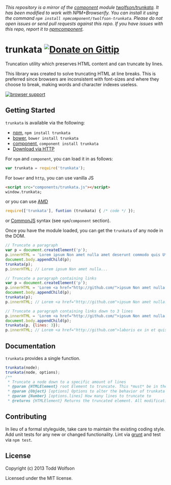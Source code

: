 *This repository is a mirror of the [component](http://component.io) module [twolfson/trunkata](http://github.com/twolfson/trunkata). It has been modified to work with NPM+Browserify. You can install it using the command `npm install npmcomponent/twolfson-trunkata`. Please do not open issues or send pull requests against this repo. If you have issues with this repo, report it to [npmcomponent](https://github.com/airportyh/npmcomponent).*
# trunkata [![Donate on Gittip](http://badgr.co/gittip/twolfson.png)](https://www.gittip.com/twolfson/)

Truncation utility which preserves HTML content and can truncate by lines.

This library was created to solve truncating HTML at line breaks. This is preferred since browsers are inconsistent with font-sizes and where they choose to break, making words and character indexes useless.

[![browser support](https://ci.testling.com/twolfson/trunkata.png)](https://ci.testling.com/twolfson/trunkata)

## Getting Started
`trunkata` is available via the following:

- [npm][npm], `npm install trunkata`
- [bower][bower], `bower install trunkata`
- [component][component], `component install trunkata`
- [Download via HTTP][download]

[npm]: http://npmjs.org/
[bower]: http://bower.io/
[component]: http://component.io/
[download]: https://raw.github.com/twolfson/trunkata/master/dist/trunkata.js

For `npm` and `component`, you can load it in as follows:
```javascript
var trunkata = require('trunkata');
```

For `bower` and `http`, you can use vanilla JS
```html
<script src="components/trunkata.js"></script>
window.trunkata;
```

or you can use [AMD][amd]

[amd]: http://wiki.commonjs.org/wiki/Modules/AsynchronousDefinition

```js
require(['trunkata'], funtion (trunkata) { /* code */ });
```

or [CommonJS][commonjs] syntax (see `npm`/`component` section).

[commonjs]: http://wiki.commonjs.org/wiki/Modules/1.0

Once you have the module loaded, you can get the `trunkata` of any node in the DOM.

```javascript
// Truncate a paragraph
var p = document.createElement('p');
p.innerHTML = 'Lorem ipsum Non amet nulla amet deserunt commodo quis Ut cillum occaecat aliqua eu laboris ex in et quis laboris proident dolor pariatur aute ullamco laboris adipisicing reprehenderit sed non enim occaecat dolor aute id non quis dolor consequat velit exercitation mollit nostrud sint sunt occaecat sunt elit tempor ex aute aliqua tempor cupidatat sed esse dolore ea incididunt nulla in sint ad deserunt veniam veniam nisi deserunt ex dolore consequat ut exercitation pariatur exercitation aliquip aliquip eu do occaecat nisi in est fugiat sint qui pariatur dolore laboris cupidatat cupidatat eiusmod aliqua fugiat in dolor sed in pariatur cupidatat do esse dolor in Ut Ut nisi proident anim nisi in eiusmod cillum fugiat labore cillum velit veniam mollit sit aute commodo dolor ut aute exercitation cupidatat occaecat nostrud aute Ut in magna nisi labore officia eu consectetur labore labore dolor in consectetur occaecat quis incididunt sed Duis irure adipisicing proident officia commodo dolore deserunt id in elit amet exercitation Excepteur Ut magna officia aute do ut voluptate Excepteur aliquip proident incididunt amet sit id enim.';
document.body.appendChild(p);
trunkata(p);
p.innerHTML; // Lorem ipsum Non amet nulla...

// Truncate a paragraph containing links
var p = document.createElement('p');
p.innerHTML = 'Lorem <a href="http://github.com/">ipsum Non amet nulla amet deserunt commodo quis Ut cillum occaecat aliqua eu laboris ex in et quis laboris proident dolor pariatur aute ullamco laboris adipisicing</a> reprehenderit sed non enim occaecat dolor aute id non quis dolor consequat velit exercitation mollit nostrud sint sunt occaecat sunt elit tempor ex aute aliqua tempor cupidatat sed esse dolore ea incididunt nulla in sint ad deserunt veniam veniam nisi deserunt ex dolore consequat ut exercitation pariatur exercitation aliquip aliquip eu do occaecat nisi in est fugiat sint qui pariatur dolore laboris cupidatat cupidatat eiusmod aliqua fugiat in dolor sed in pariatur cupidatat do esse dolor in Ut Ut nisi proident anim nisi in eiusmod cillum fugiat labore cillum velit veniam mollit sit aute commodo dolor ut aute exercitation cupidatat occaecat nostrud aute Ut in magna nisi labore officia eu consectetur labore labore dolor in consectetur occaecat quis incididunt sed Duis irure adipisicing proident officia commodo dolore deserunt id in elit amet exercitation Excepteur Ut magna officia aute do ut voluptate Excepteur aliquip proident incididunt amet sit id enim.';
document.body.appendChild(p);
trunkata(p);
p.innerHTML; // Lorem <a href="http://github.com">ipsum Non amet nulla...</a>

// Truncate a paragraph containing links down to 3 lines
p.innerHTML = 'Lorem <a href="http://github.com/">ipsum Non amet nulla amet deserunt commodo quis Ut cillum occaecat aliqua eu laboris ex in et quis laboris proident dolor pariatur aute ullamco laboris adipisicing</a> reprehenderit sed non enim occaecat dolor aute id non quis dolor consequat velit exercitation mollit nostrud sint sunt occaecat sunt elit tempor ex aute aliqua tempor cupidatat sed esse dolore ea incididunt nulla in sint ad deserunt veniam veniam nisi deserunt ex dolore consequat ut exercitation pariatur exercitation aliquip aliquip eu do occaecat nisi in est fugiat sint qui pariatur dolore laboris cupidatat cupidatat eiusmod aliqua fugiat in dolor sed in pariatur cupidatat do esse dolor in Ut Ut nisi proident anim nisi in eiusmod cillum fugiat labore cillum velit veniam mollit sit aute commodo dolor ut aute exercitation cupidatat occaecat nostrud aute Ut in magna nisi labore officia eu consectetur labore labore dolor in consectetur occaecat quis incididunt sed Duis irure adipisicing proident officia commodo dolore deserunt id in elit amet exercitation Excepteur Ut magna officia aute do ut voluptate Excepteur aliquip proident incididunt amet sit id enim.';
document.body.appendChild(p);
trunkata(p, {lines: 3});
p.innerHTML; // Lorem <a href="http://github.com">laboris ex in et quis laboris proident dolor pariatur aute ullamco laboris adipisicing</a> reprehenderit sed non enim occaecat dolor aute id non quis dolor consequat velit...
```

## Documentation
`trunkata` provides a single function.

```js
trunkata(node);
trunkata(node, options);
/**
 * Truncate a node down to a specific amount of lines
 * @param {HTMLElement} root Element to truncate. This *must* be in the DOM.
 * @param {Object} [options] Options to alter the behavior of trunkata
 * @param {Number} [options.lines] How many lines to truncate to
 * @returns {HTMLElement} Returns the truncated element. All modifications are done in-place.
```

## Contributing
In lieu of a formal styleguide, take care to maintain the existing coding style. Add unit tests for any new or changed functionality. Lint via [grunt](https://github.com/gruntjs/grunt) and test via `npm test`.

## License
Copyright (c) 2013 Todd Wolfson

Licensed under the MIT license.
